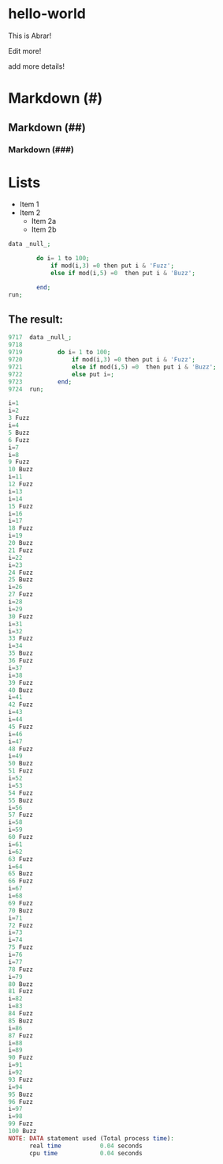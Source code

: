 # hello-world
This is Abrar!

Edit more!


add more details!


# Markdown (#)
## Markdown (##)
### Markdown (###)


# Lists

* Item 1
* Item 2
  * Item 2a
  * Item 2b
  
  

```php
data _null_;

		do i= 1 to 100;
			if mod(i,3) =0 then put i & 'Fuzz';
			else if mod(i,5) =0  then put i & 'Buzz';

		end;
run;

```



## The result:
```php
9717  data _null_;
9718
9719          do i= 1 to 100;
9720              if mod(i,3) =0 then put i & 'Fuzz';
9721              else if mod(i,5) =0  then put i & 'Buzz';
9722              else put i=;
9723          end;
9724  run;

i=1
i=2
3 Fuzz
i=4
5 Buzz
6 Fuzz
i=7
i=8
9 Fuzz
10 Buzz
i=11
12 Fuzz
i=13
i=14
15 Fuzz
i=16
i=17
18 Fuzz
i=19
20 Buzz
21 Fuzz
i=22
i=23
24 Fuzz
25 Buzz
i=26
27 Fuzz
i=28
i=29
30 Fuzz
i=31
i=32
33 Fuzz
i=34
35 Buzz
36 Fuzz
i=37
i=38
39 Fuzz
40 Buzz
i=41
42 Fuzz
i=43
i=44
45 Fuzz
i=46
i=47
48 Fuzz
i=49
50 Buzz
51 Fuzz
i=52
i=53
54 Fuzz
55 Buzz
i=56
57 Fuzz
i=58
i=59
60 Fuzz
i=61
i=62
63 Fuzz
i=64
65 Buzz
66 Fuzz
i=67
i=68
69 Fuzz
70 Buzz
i=71
72 Fuzz
i=73
i=74
75 Fuzz
i=76
i=77
78 Fuzz
i=79
80 Buzz
81 Fuzz
i=82
i=83
84 Fuzz
85 Buzz
i=86
87 Fuzz
i=88
i=89
90 Fuzz
i=91
i=92
93 Fuzz
i=94
95 Buzz
96 Fuzz
i=97
i=98
99 Fuzz
100 Buzz
NOTE: DATA statement used (Total process time):
      real time           0.04 seconds
      cpu time            0.04 seconds







```


